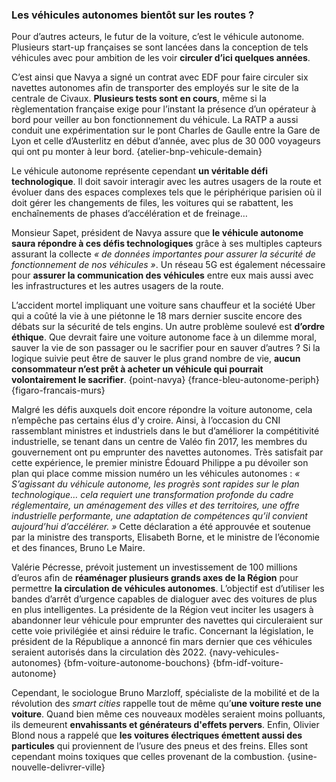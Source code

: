 ### Les véhicules autonomes bientôt sur les routes ?
 
Pour d’autres acteurs, le futur de la voiture, c’est le véhicule autonome. Plusieurs start-up françaises se sont lancées dans la conception de tels véhicules avec pour ambition de les voir **circuler d’ici quelques années**.

C’est ainsi que Navya a signé un contrat avec EDF pour faire circuler six navettes autonomes afin de transporter des employés sur le site de la centrale de Civaux. **Plusieurs tests sont en cours**, même si la règlementation française exige pour l’instant la présence d’un opérateur à bord pour veiller au bon fonctionnement du véhicule. La RATP a aussi conduit une expérimentation sur le pont Charles de Gaulle entre la Gare de Lyon et celle d’Austerlitz en début d’année, avec plus de 30 000 voyageurs qui ont pu monter à leur bord. {atelier-bnp-vehicule-demain}

Le véhicule autonome représente cependant **un véritable défi technologique**. Il doit savoir interagir avec les autres usagers de la route et évoluer dans des espaces complexes tels que le périphérique parisien où il doit gérer les changements de files, les voitures qui se rabattent, les enchaînements de phases d’accélération et de freinage…

Monsieur Sapet, président de Navya assure que **le véhicule autonome saura répondre à ces défis technologiques** grâce à ses multiples capteurs assurant la collecte *« de données importantes pour assurer la sécurité de fonctionnement de nos véhicules »*. Un réseau 5G est également nécessaire pour **assurer la communication des véhicules** entre eux mais aussi avec les infrastructures et les autres usagers de la route.

L’accident mortel impliquant une voiture sans chauffeur et la société Uber qui a coûté la vie à une piétonne le 18 mars dernier suscite encore des débats sur la sécurité de tels engins. Un autre problème soulevé est **d’ordre éthique**. Que devrait faire une voiture autonome face à un dilemme moral, sauver la vie de son passager ou le sacrifier pour en sauver d’autres ? Si la logique suivie peut être de sauver le plus grand nombre de vie, **aucun consommateur n’est prêt à acheter un véhicule qui pourrait volontairement le sacrifier**. {point-navya} {france-bleu-autonome-periph} {figaro-francais-murs}

Malgré les défis auxquels doit encore répondre la voiture autonome, cela n’empêche pas certains élus d'y croire. Ainsi, à l’occasion du CNI rassemblant ministres et industriels dans le but d’améliorer la compétitivité industrielle, se tenant dans un centre de Valéo fin 2017, les membres du gouvernement ont pu emprunter des navettes autonomes. Très satisfait par cette expérience, le premier ministre Édouard Philippe a pu dévoiler son plan qui place comme mission numéro un les véhicules autonomes : _« S’agissant du véhicule autonome, les progrès sont rapides sur le plan technologique… cela requiert une transformation profonde du cadre réglementaire, un aménagement des villes et des territoires, une offre industrielle performante, une adaptation de compétences qu’il convient aujourd’hui d’accélérer. »_ Cette déclaration a été approuvée et soutenue par la ministre des transports, Elisabeth Borne, et le ministre de l’économie et des finances, Bruno Le Maire.

Valérie Pécresse, prévoit justement un investissement de 100 millions d’euros afin de **réaménager plusieurs grands axes de la Région** pour permettre **la circulation de véhicules autonomes**. L’objectif est d’utiliser les bandes d’arrêt d’urgence capables de dialoguer avec des voitures de plus en plus intelligentes. La présidente de la Région veut inciter les usagers à abandonner leur véhicule pour emprunter des navettes qui circuleraient sur cette voie privilégiée et ainsi réduire le trafic. Concernant la législation, le président de la République a annoncé fin mars dernier que ces véhicules seraient autorisés dans la circulation dès 2022. {navy-vehicules-autonomes} {bfm-voiture-autonome-bouchons} {bfm-idf-voiture-autonome}

Cependant, le sociologue Bruno Marzloff, spécialiste de la mobilité et de la révolution des *smart cities* rappelle tout de même qu’**une voiture reste une voiture**. Quand bien même ces nouveaux modèles seraient moins polluants, ils demeurent **envahissants et générateurs d'effets pervers**. Enfin, Olivier Blond nous a rappelé que **les voitures électriques émettent aussi des particules** qui proviennent de l’usure des pneus et des freins. Elles sont cependant moins toxiques que celles provenant de la combustion. {usine-nouvelle-delivrer-ville}
